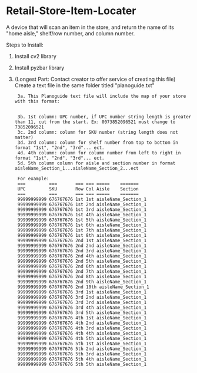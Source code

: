 # Retail-Store-Item-Locater
A device that will scan an item in the store, and return the name of its "home aisle," shelf/row number, and column number. 

Steps to Install:
  1. Install cv2 library
  2. Install pyzbar library
  3. (Longest Part: Contact creator to offer service of creating this file) Create a text file in the same folder titled "planoguide.txt"
          
          
          3a. This Planoguide text file will include the map of your store with this format:
          
         
          3b. 1st column: UPC number, if UPC number string length is greater than 11, cut from the start. Ex: 0073852096521 must change to 73852096521
          3c. 2nd column: column for SKU number (string length does not matter)
          3d. 3rd column: column for shelf number from top to bottom in format "1st", "2nd", "3rd"... ect.
          4d. 4th column: column for column number from left to right in format "1st", "2nd", "3rd"... ect.
          5d. 5th column column for aisle and section number in format aisleName_Section_1...aisleName_Section_2...ect
          
          For example:
          ===         ===       === === =====    =======
          UPC         SKU       Row Col Aisle    Section
          ===         ===       === === =====    =======
          99999999999 676767676 1st 1st aisleName_Section_1
          99999999999 676767676 1st 2nd aisleName_Section_1
          99999999999 676767676 1st 3rd aisleName_Section_1
          99999999999 676767676 1st 4th aisleName_Section_1
          99999999999 676767676 1st 5th aisleName_Section_1
          99999999999 676767676 1st 6th aisleName_Section_1
          99999999999 676767676 1st 7th aisleName_Section_1
          99999999999 676767676 1st 8th aisleName_Section_1
          99999999999 676767676 2nd 1st aisleName_Section_1
          99999999999 676767676 2nd 2nd aisleName_Section_1
          99999999999 676767676 2nd 3rd aisleName_Section_1
          99999999999 676767676 2nd 4th aisleName_Section_1
          99999999999 676767676 2nd 5th aisleName_Section_1
          99999999999 676767676 2nd 6th aisleName_Section_1
          99999999999 676767676 2nd 7th aisleName_Section_1
          99999999999 676767676 2nd 8th aisleName_Section_1
          99999999999 676767676 2nd 9th aisleName_Section_1
          99999999999 676767676 2nd 10th aisleName_Section_1
          99999999999 676767676 3rd 1st aisleName_Section_1
          99999999999 676767676 3rd 2nd aisleName_Section_1
          99999999999 676767676 3rd 3rd aisleName_Section_1
          99999999999 676767676 3rd 4th aisleName_Section_1
          99999999999 676767676 3rd 5th aisleName_Section_1
          99999999999 676767676 4th 1st aisleName_Section_1
          99999999999 676767676 4th 2nd aisleName_Section_1
          99999999999 676767676 4th 3rd aisleName_Section_1
          99999999999 676767676 4th 4th aisleName_Section_1
          99999999999 676767676 4th 5th aisleName_Section_1
          99999999999 676767676 5th 1st aisleName_Section_1
          99999999999 676767676 5th 2nd aisleName_Section_1
          99999999999 676767676 5th 3rd aisleName_Section_1
          99999999999 676767676 5th 4th aisleName_Section_1
          99999999999 676767676 5th 5th aisleName_Section_1
